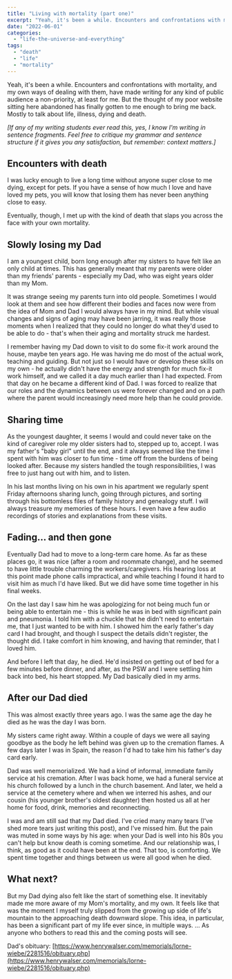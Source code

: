 ```yaml
---
title: "Living with mortality (part one)"
excerpt: "Yeah, it's been a while. Encounters and confrontations with mortality, and my own ways of dealing with them, have made writing for any kind of public audience a non-priority, at least for me. But the thought of my poor website sitting here abandoned has finally gotten to me enough to bring me back. Mostly to talk about life, illness, dying and death…"
date: "2022-06-01"
categories:
  - "life-the-universe-and-everything"
tags:
  - "death"
  - "life"
  - "mortality"
---
```


Yeah, it's been a while. Encounters and confrontations with mortality, and my own ways of dealing with them, have made writing for any kind of public audience a non-priority, at least for me. But the thought of my poor website sitting here abandoned has finally gotten to me enough to bring me back. Mostly to talk about life, illness, dying and death.

_\[If any of my writing students ever read this, yes, I know I'm writing in sentence fragments. Feel free to critique my grammar and sentence structure if it gives you any satisfaction, but remember: context matters.\]_

## Encounters with death

I was lucky enough to live a long time without anyone super close to me dying, except for pets. If you have a sense of how much I love and have loved my pets, you will know that losing them has never been anything close to easy. 

Eventually, though, I met up with the kind of death that slaps you across the face with your own mortality. 

## Slowly losing my Dad

I am a youngest child, born long enough after my sisters to have felt like an only child at times. This has generally meant that my parents were older than my friends' parents - especially my Dad, who was eight years older than my Mom.

It was strange seeing my parents turn into old people. Sometimes I would look at them and see how different their bodies and faces now were from the idea of Mom and Dad I would always have in my mind. But while visual changes and signs of aging may have been jarring, it was really those moments when I realized that they could no longer do what they'd used to be able to do - that's when their aging and mortality struck me hardest. 

I remember having my Dad down to visit to do some fix-it work around the house, maybe ten years ago. He was having me do most of the actual work, teaching and guiding. But not just so I would have or develop these skills on my own - he actually didn't have the energy and strength for much fix-it work himself, and we called it a day much earlier than I had expected. From that day on he became a different kind of Dad. I was forced to realize that our roles and the dynamics between us were forever changed and on a path where the parent would increasingly need more help than he could provide.

## Sharing time

As the youngest daughter, it seems I would and could never take on the kind of caregiver role my older sisters had to, stepped up to, accept. I was my father's "baby girl" until the end, and it always seemed like the time I spent with him was closer to fun time - time off from the burdens of being looked after. Because my sisters handled the tough responsibilities, I was free to just hang out with him, and to listen.

In his last months living on his own in his apartment we regularly spent Friday afternoons sharing lunch, going through pictures, and sorting through his bottomless files of family history and genealogy stuff. I will always treasure my memories of these hours. I even have a few audio recordings of stories and explanations from these visits.

## Fading... and then gone

Eventually Dad had to move to a long-term care home. As far as these places go, it was nice (after a room and roommate change), and he seemed to have little trouble charming the workers/caregivers. His hearing loss at this point made phone calls impractical, and while teaching I found it hard to visit him as much I'd have liked. But we did have some time together in his final weeks.

On the last day I saw him he was apologizing for not being much fun or being able to entertain me - this is while he was in bed with significant pain and pneumonia. I told him with a chuckle that he didn't need to entertain me, that I just wanted to be with him. I showed him the early father's day card I had brought, and though I suspect the details didn't register, the thought did. I take comfort in him knowing, and having that reminder, that I loved him. 

And before I left that day, he died. He'd insisted on getting out of bed for a few minutes before dinner, and after, as the PSW and I were settling him back into bed, his heart stopped. My Dad basically died in my arms. 

## After our Dad died

This was almost exactly three years ago. I was the same age the day he died as he was the day I was born.

My sisters came right away. Within a couple of days we were all saying goodbye as the body he left behind was given up to the cremation flames. A few days later I was in Spain, the reason I'd had to take him his father's day card early.

Dad was well memorialized. We had a kind of informal, immediate family service at his cremation. After I was back home, we had a funeral service at his church followed by a lunch in the church basement. And later, we held a service at the cemetery where and when we interred his ashes, and our cousin (his younger brother's oldest daughter) then hosted us all at her home for food, drink, memories and reconnecting.

I was and am still sad that my Dad died. I've cried many many tears (I've shed more tears just writing this post), and I've missed him. But the pain was muted in some ways by his age: when your Dad is well into his 80s you can't help but know death is coming sometime. And our relationship was, I think, as good as it could have been at the end. That too, is comforting. We spent time together and things between us were all good when he died.

## What next?

But my Dad dying also felt like the start of something else. It inevitably made me more aware of my Mom's mortality, and my own. It feels like that was the moment I myself truly slipped from the growing up side of life's mountain to the approaching death downward slope. This idea, in particular, has been a significant part of my life ever since, in multiple ways. ... As anyone who bothers to read this and the coming posts will see.

Dad's obituary: [https://www.henrywalser.com/memorials/lorne-wiebe/2281516/obituary.php](https://www.henrywalser.com/memorials/lorne-wiebe/2281516/obituary.php)
